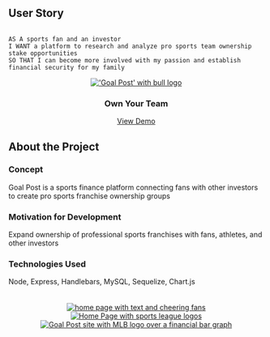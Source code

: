 ## User Story

```

AS A sports fan and an investor
I WANT a platform to research and analyze pro sports team ownership stake opportunities 
SO THAT I can become more involved with my passion and establish financial security for my family
```
<div align="center">
  <a href="https://goal-2022.herokuapp.com/">
  <img src="https://user-images.githubusercontent.com/102529279/195899195-b4eff0ad-a6ba-468f-9932-1e7ecb091076.png"             alt="'Goal Post' with bull logo">
  </a>
  
  <h3 align="center">Own Your Team</h3>
  
  <p align="center">
    <a href="https://goal-2022.herokuapp.com/">View Demo<a>
   </p>
  
</div>

## About the Project
<h3>Concept</h3>
Goal Post is a sports finance platform connecting fans with other investors to create pro sports franchise ownership groups

<h3>Motivation for Development</h3>
Expand ownership of professional sports franchises with fans, athletes, and other investors

<h3>Technologies Used</h3>
Node, Express, Handlebars, MySQL, Sequelize, Chart.js

<br>
<br>
<br>

<div align="center">
  <a href="https://goal-2022.herokuapp.com/">
  <img src="https://user-images.githubusercontent.com/102529279/196059048-8f670ac3-e700-424a-ae83-d56f208646d4.png" alt="home page with text and cheering fans">
  <img src="https://user-images.githubusercontent.com/102529279/196037726-be1cb61b-32a1-435a-bbc6-c8653515b0aa.png" alt="Home Page with sports league logos">
  <img src="https://user-images.githubusercontent.com/102529279/195904204-118cb12b-630b-4456-a01b-dce4b07c0084.JPG" alt="Goal Post site with MLB logo over a financial bar graph">
  </a>
   
</div>
